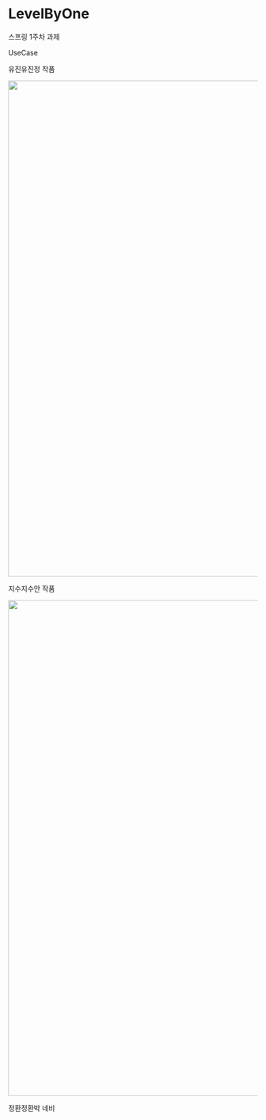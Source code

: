 # LevelByOne
스프링 1주차 과제

UseCase

유진유진정 작품
<td><img width="1000" src="https://raw.githubusercontent.com/kkamjjing-i/LevelByOne/fb9419f531def04eda909e752054eaf5d3aa0baf/%EC%A0%9C%EB%AA%A9%20%EC%97%86%EB%8A%94%20%EB%8B%A4%EC%9D%B4%EC%96%B4%EA%B7%B8%EB%9E%A8-%ED%8E%98%EC%9D%B4%EC%A7%80-1.drawio.png" /> </td>

지수지수안 작품
<td><img width="1000" src="https://user-images.githubusercontent.com/135205241/249213292-6a00fa28-f93d-435c-b599-14f2dd8f8709.png" /> </td>

정환정환박 네비
